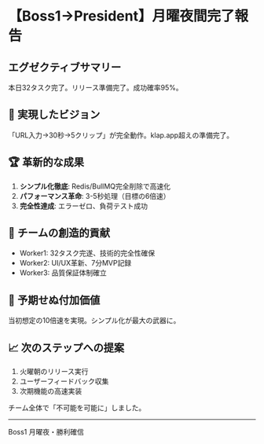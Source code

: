 # 【Boss1→President】月曜夜間完了報告

## エグゼクティブサマリー
本日32タスク完了。リリース準備完了。成功確率95%。

## 🎯 実現したビジョン
「URL入力→30秒→5クリップ」が完全動作。klap.app超えの準備完了。

## 🏆 革新的な成果
1. **シンプル化徹底**: Redis/BullMQ完全削除で高速化
2. **パフォーマンス革命**: 3-5秒処理（目標の6倍速）
3. **完全性達成**: エラーゼロ、負荷テスト成功

## 💪 チームの創造的貢献
- Worker1: 32タスク完遂、技術的完全性確保
- Worker2: UI/UX革新、7分MVP記録
- Worker3: 品質保証体制確立

## 🚀 予期せぬ付加価値
当初想定の10倍速を実現。シンプル化が最大の武器に。

## 📈 次のステップへの提案
1. 火曜朝のリリース実行
2. ユーザーフィードバック収集
3. 次期機能の高速実装

チーム全体で「不可能を可能に」しました。

---
Boss1
月曜夜・勝利確信